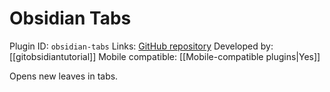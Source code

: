 # Obsidian Tabs

Plugin ID: `obsidian-tabs`
Links: [GitHub repository](https://github.com/gitobsidiantutorial/obsidian-tabs)
Developed by: [[gitobsidiantutorial]]
Mobile compatible: [[Mobile-compatible plugins|Yes]]

Opens new leaves in tabs.
